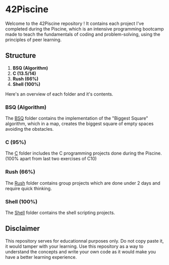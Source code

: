 # 42Piscine

Welcome to the 42Piscine repository ! It contains each project I've completed during the Piscine, which is an intensive programming bootcamp made to teach the fundamentals of coding and problem-solving, using the principles of peer learning.

## Structure

1. **BSQ (Algorithm)**
2. **C (13.5/14)**
3. **Rush (66%)**
4. **Shell (100%)**

Here's an overview of each folder and it's contents.

### BSQ (Algorithm)

The [BSQ](./BSQ) folder contains the implementation of the "Biggest Square" algorithm, which in a map, creates the biggest square of empty spaces avoiding the obstacles.

### C (95%)

The [C](./Days) folder includes the C programming projects done during the Piscine. (100% apart from last two exercises of C10)

### Rush (66%)

The [Rush](./Rush) folder contains group projects which are done under 2 days and require quick thinking. 

### Shell (100%)

The [Shell](./Shell) folder contains the shell scripting projects.

## Disclaimer

This repository serves for educationnal purposes only. Do not copy paste it, it would tamper with your learning. Use this repository as a way to understand the concepts and write your own code as it would make you have a better learning experience.
